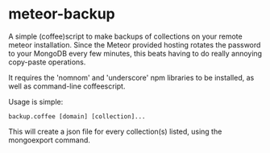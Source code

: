 meteor-backup
=============

A simple (coffee)script to make backups of collections on your remote meteor installation. Since the Meteor provided hosting rotates the password to your MongoDB every few minutes, this beats having to do really annoying copy-paste operations.

It requires the 'nomnom' and 'underscore' npm libraries to be installed, as well as command-line coffeescript.

Usage is simple:
```
backup.coffee [domain] [collection]...
```

This will create a json file for every collection(s) listed, using the mongoexport command.
